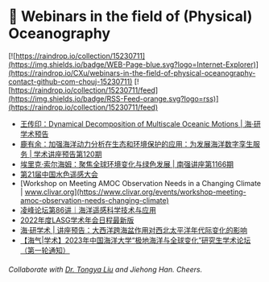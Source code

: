 # 🌊 Webinars in the field of (Physical) Oceanography

[![https://raindrop.io/collection/15230711](https://img.shields.io/badge/WEB-Page-blue.svg?logo=Internet-Explorer)](https://raindrop.io/CXu/webinars-in-the-field-of-physical-oceanography-contact-github-com-chouj-15230711) [![https://raindrop.io/collection/15230711/feed](https://img.shields.io/badge/RSS-Feed-orange.svg?logo=rss)](https://raindrop.io/collection/15230711/feed)

<!-- BLOG-POST-LIST:START -->
- [王传印：Dynamical Decomposition of Multiscale Oceanic Motions | 海·研学术预告](https://mp.weixin.qq.com/s/dhUn-q4HJ5JkSUY5HYTcfg)
- [鹿有余：加强海洋动力分析在生态和环境保护的应用：为发展海洋数字孪生服务 | 学术讲座预告第120期](https://mp.weixin.qq.com/s/8ov4ORemngXzVje_OAaYmQ)
- [埃里克·索尔海姆：聚焦全球环境变化与绿色发展 | 南强讲座第1166期](https://mp.weixin.qq.com/s/_Kuvi-kcQY25sBBwH7kX4w)
- [第21届中国水色遥感大会](https://www.koushare.com/lives/room/887064)
- [Workshop on Meeting AMOC Observation Needs in a Changing Climate | www.clivar.org](https://www.clivar.org/events/workshop-meeting-amoc-observation-needs-changing-climate)
- [凌峰论坛第86讲｜海洋遥感科学技术与应用](https://mp.weixin.qq.com/s/sryrrUUPR9KLbNXWowzwCw)
- [2022年度LASG学术年会日程最新版](https://mp.weixin.qq.com/s/D_WskNZoArugkT-ujaEhvA?scene=25#wechat_redirect)
- [海·研学术 | 讲座预告：大西洋跨海盆作用对西北太平洋年代际变化的影响](https://mp.weixin.qq.com/s/x8_t0Z6cIwQmDVF-cr8UdA)
- [【海气|学术】2023年中国海洋大学“极地海洋与全球变化”研究生学术论坛 （第一轮通知）](https://mp.weixin.qq.com/s/WZ2nK1UaWVpXXdnAYXGzDw)
<!-- BLOG-POST-LIST:END -->

###### Collaborate with [Dr. Tongya Liu](https://liutongya.github.io/) and Jiehong Han. Cheers.
